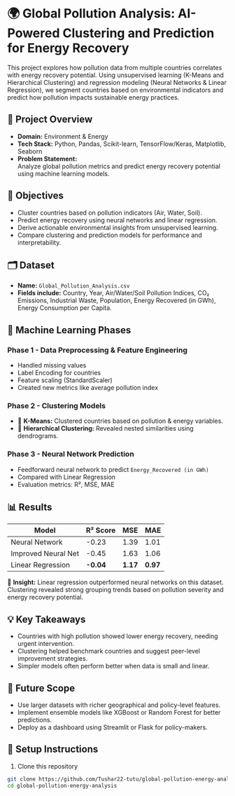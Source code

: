 # 🌍 Global Pollution Analysis: AI-Powered Clustering and Prediction for Energy Recovery

This project explores how pollution data from multiple countries correlates with energy recovery potential. Using unsupervised learning (K-Means and Hierarchical Clustering) and regression modeling (Neural Networks & Linear Regression), we segment countries based on environmental indicators and predict how pollution impacts sustainable energy practices.

## 🚀 Project Overview

- **Domain:** Environment & Energy
- **Tech Stack:** Python, Pandas, Scikit-learn, TensorFlow/Keras, Matplotlib, Seaborn
- **Problem Statement:**  
  Analyze global pollution metrics and predict energy recovery potential using machine learning models.

## 🎯 Objectives

- Cluster countries based on pollution indicators (Air, Water, Soil).
- Predict energy recovery using neural networks and linear regression.
- Derive actionable environmental insights from unsupervised learning.
- Compare clustering and prediction models for performance and interpretability.

## 🗂️ Dataset

- **Name:** `Global_Pollution_Analysis.csv`
- **Fields include:** Country, Year, Air/Water/Soil Pollution Indices, CO₂ Emissions, Industrial Waste, Population, Energy Recovered (in GWh), Energy Consumption per Capita.

## 🧪 Machine Learning Phases

### Phase 1 - Data Preprocessing & Feature Engineering
- Handled missing values
- Label Encoding for countries
- Feature scaling (StandardScaler)
- Created new metrics like average pollution index

### Phase 2 - Clustering Models
- 📌 **K-Means:** Clustered countries based on pollution & energy variables.  
- 🌳 **Hierarchical Clustering:** Revealed nested similarities using dendrograms.

### Phase 3 - Neural Network Prediction
- Feedforward neural network to predict `Energy_Recovered (in GWh)`
- Compared with Linear Regression
- Evaluation metrics: R², MSE, MAE

## 📊 Results

| Model                | R² Score | MSE     | MAE     |
|---------------------|----------|---------|---------|
| Neural Network       | -0.23    | 1.39    | 1.01    |
| Improved Neural Net  | -0.45    | 1.63    | 1.06    |
| Linear Regression    | **-0.04**| **1.17**| **0.97**|

📌 **Insight:** Linear regression outperformed neural networks on this dataset. Clustering revealed strong grouping trends based on pollution severity and energy recovery potential.

## 💡 Key Takeaways

- Countries with high pollution showed lower energy recovery, needing urgent intervention.
- Clustering helped benchmark countries and suggest peer-level improvement strategies.
- Simpler models often perform better when data is small and linear.

## 🧠 Future Scope

- Use larger datasets with richer geographical and policy-level features.
- Implement ensemble models like XGBoost or Random Forest for better predictions.
- Deploy as a dashboard using Streamlit or Flask for policy-makers.

## 🔧 Setup Instructions

1. Clone this repository  
```bash
git clone https://github.com/Tushar22-tutu/global-pollution-energy-analysis.git
cd global-pollution-energy-analysis
